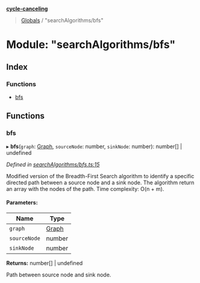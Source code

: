 **[cycle-canceling](../README.md)**

> [Globals](../globals.md) / "searchAlgorithms/bfs"

# Module: "searchAlgorithms/bfs"

## Index

### Functions

* [bfs](_searchalgorithms_bfs_.md#bfs)

## Functions

### bfs

▸ **bfs**(`graph`: [Graph](../classes/_datastructures_graph_.graph.md), `sourceNode`: number, `sinkNode`: number): number[] \| undefined

*Defined in [searchAlgorithms/bfs.ts:15](https://github.com/cedoor/cycle-canceling/blob/639af49/src/searchAlgorithms/bfs.ts#L15)*

Modified version of the Breadth-First Search algorithm to identify
a specific directed path between a source node and a sink node.
The algorithm return an array with the nodes of the path.
Time complexity: O(n + m).

#### Parameters:

Name | Type |
------ | ------ |
`graph` | [Graph](../classes/_datastructures_graph_.graph.md) |
`sourceNode` | number |
`sinkNode` | number |

**Returns:** number[] \| undefined

Path between source node and sink node.
